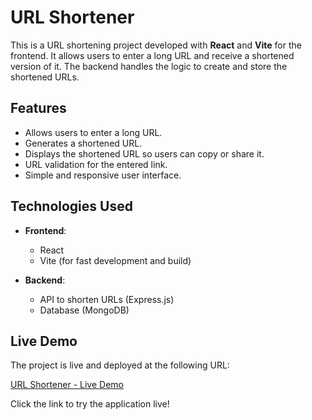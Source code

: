 # URL Shortener

This is a URL shortening project developed with **React** and **Vite** for the frontend. It allows users to enter a long URL and receive a shortened version of it. The backend handles the logic to create and store the shortened URLs.

## Features

- Allows users to enter a long URL.
- Generates a shortened URL.
- Displays the shortened URL so users can copy or share it.
- URL validation for the entered link.
- Simple and responsive user interface.

## Technologies Used

- **Frontend**:

  - React
  - Vite (for fast development and build)

- **Backend**:
  - API to shorten URLs (Express.js)
  - Database (MongoDB)

## Live Demo

The project is live and deployed at the following URL:

[URL Shortener - Live Demo](https://urlshortener-iota-eight.vercel.app/)

Click the link to try the application live!
